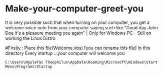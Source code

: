 # Make-your-computer-greet-you
It is very possible such that when turning on your computer, you get a welcome voice note from your computer saying such like "Good day John Doe it's a pleasure meeting you again" | Only for Windows PC - Still on working the Linux Distro

#Firstly : Place this file(Welcome.vbs) [you can rename this file] in this directory
Every startup ...your computer will welcome you
```
C:\Users\Ngulefac Theophilus\AppData\Roaming\Microsoft\Windows\Start Menu\Programs\Startup
```
